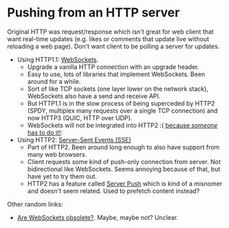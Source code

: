 # Pushing from an HTTP server

Original HTTP was request/response which isn't great for web client that want real-time updates (e.g. likes or comments that update live without reloading a web page). Don't want client to be polling a server for updates.

- Using HTTP1.1: [WebSockets](https://developer.mozilla.org/en-US/docs/Web/API/WebSockets_API).
  - Upgrade a vanilla HTTP connection with an upgrade header.
  - Easy to use, lots of libraries that implement WebSockets. Been around for a while.
  - Sort of like TCP sockets (one layer lower on the network stack), WebSockets also have a send and receive API.
  - But HTTP1.1 is in the slow process of being superceded by HTTP2 (SPDY, multiplex many requests over a single TCP connection) and now HTTP3 (QUIC, HTTP over UDP).
  - WebSockets will not be integrated into HTTP2 :( [because *someone* has to do it!](https://daniel.haxx.se/blog/2016/06/15/no-websockets-over-http2/): 
- Using HTTP2: [Server-Sent Events (SSE)](https://developer.mozilla.org/en-US/docs/Web/API/Server-sent_events/Using_server-sent_events)
  - Part of HTTP2. Been around long enough to also have support from many web browsers.
  - Client requests some kind of push-only connection from server. Not bidirectional like WebSockets. Seems annoying because of that, but have yet to try them out.
  - HTTP2 has a feature called [Server Push](https://en.wikipedia.org/wiki/HTTP/2_Server_Push) which is kind of a misnomer and doesn't seem related. Used to prefetch content instead?

Other random links:
- [Are WebSockets obsolete?](https://stackoverflow.com/a/42465368/1411590). Maybe, maybe not? Unclear.
